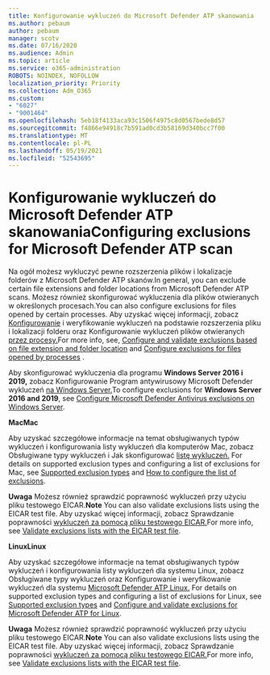 ```yaml
---
title: Konfigurowanie wykluczeń do Microsoft Defender ATP skanowania
ms.author: pebaum
author: pebaum
manager: scotv
ms.date: 07/16/2020
ms.audience: Admin
ms.topic: article
ms.service: o365-administration
ROBOTS: NOINDEX, NOFOLLOW
localization_priority: Priority
ms.collection: Adm_O365
ms.custom:
- "6027"
- "9001464"
ms.openlocfilehash: 5eb18f4133aca93c1506f4975c8d0567bede8d57
ms.sourcegitcommit: f4866e94918c7b591ad0cd3b58169d340bcc7f00
ms.translationtype: MT
ms.contentlocale: pl-PL
ms.lasthandoff: 05/19/2021
ms.locfileid: "52543695"
---
```

# <a name="configuring-exclusions-for-microsoft-defender-atp-scan"></a><span data-ttu-id="2296b-102">Konfigurowanie wykluczeń do Microsoft Defender ATP skanowania</span><span class="sxs-lookup"><span data-stu-id="2296b-102">Configuring exclusions for Microsoft Defender ATP scan</span></span>

<span data-ttu-id="2296b-103">Na ogół możesz wykluczyć pewne rozszerzenia plików i lokalizacje folderów z Microsoft Defender ATP skanów.</span><span class="sxs-lookup"><span data-stu-id="2296b-103">In general, you can exclude certain file extensions and folder locations from Microsoft Defender ATP scans.</span></span> <span data-ttu-id="2296b-104">Możesz również skonfigurować wykluczenia dla plików otwieranych w określonych procesach.</span><span class="sxs-lookup"><span data-stu-id="2296b-104">You can also configure exclusions for files opened by certain processes.</span></span> <span data-ttu-id="2296b-105">Aby uzyskać więcej informacji, zobacz [Konfigurowanie](/windows/security/threat-protection/microsoft-defender-antivirus/configure-extension-file-exclusions-microsoft-defender-antivirus) i weryfikowanie wykluczeń na podstawie rozszerzenia pliku i lokalizacji folderu oraz Konfigurowanie wykluczeń plików otwieranych [przez procesy.](/windows/security/threat-protection/microsoft-defender-antivirus/configure-process-opened-file-exclusions-microsoft-defender-antivirus)</span><span class="sxs-lookup"><span data-stu-id="2296b-105">For more info, see, [Configure and validate exclusions based on file extension and folder location](/windows/security/threat-protection/microsoft-defender-antivirus/configure-extension-file-exclusions-microsoft-defender-antivirus) and [Configure exclusions for files opened by processes](/windows/security/threat-protection/microsoft-defender-antivirus/configure-process-opened-file-exclusions-microsoft-defender-antivirus) .</span></span>

<span data-ttu-id="2296b-106">Aby skonfigurować wykluczenia dla programu **Windows Server 2016 i 2019,** zobacz Konfigurowanie Program antywirusowy Microsoft Defender wykluczeń [na Windows Server.](/windows/security/threat-protection/microsoft-defender-antivirus/configure-server-exclusions-microsoft-defender-antivirus)</span><span class="sxs-lookup"><span data-stu-id="2296b-106">To configure exclusions for  **Windows Server 2016 and 2019**, see [Configure Microsoft Defender Antivirus exclusions on Windows Server](/windows/security/threat-protection/microsoft-defender-antivirus/configure-server-exclusions-microsoft-defender-antivirus).</span></span>

<span data-ttu-id="2296b-107">**Mac**</span><span class="sxs-lookup"><span data-stu-id="2296b-107">**Mac**</span></span>

<span data-ttu-id="2296b-108">Aby uzyskać szczegółowe informacje na temat obsługiwanych typów wykluczeń i konfigurowania listy wykluczeń dla komputerów Mac, zobacz Obsługiwane typy wykluczeń i Jak skonfigurować [listę wykluczeń.](/windows/security/threat-protection/microsoft-defender-atp/mac-exclusions#how-to-configure-the-list-of-exclusions) [](/windows/security/threat-protection/microsoft-defender-atp/mac-exclusions#supported-exclusion-types)</span><span class="sxs-lookup"><span data-stu-id="2296b-108">For details on supported exclusion types and configuring a list of exclusions for Mac, see [Supported exclusion types](/windows/security/threat-protection/microsoft-defender-atp/mac-exclusions#supported-exclusion-types) and [How to configure the list of exclusions](/windows/security/threat-protection/microsoft-defender-atp/mac-exclusions#how-to-configure-the-list-of-exclusions).</span></span>

<span data-ttu-id="2296b-109">**Uwaga** Możesz również sprawdzić poprawność wykluczeń przy użyciu pliku testowego EICAR.</span><span class="sxs-lookup"><span data-stu-id="2296b-109">**Note** You can also validate exclusions lists using the EICAR test file.</span></span> <span data-ttu-id="2296b-110">Aby uzyskać więcej informacji, zobacz Sprawdzanie poprawności [wykluczeń za pomocą pliku testowego EICAR.](/windows/security/threat-protection/microsoft-defender-atp/mac-exclusions#validate-exclusions-lists-with-the-eicar-test-file)</span><span class="sxs-lookup"><span data-stu-id="2296b-110">For more info, see [Validate exclusions lists with the EICAR test file](/windows/security/threat-protection/microsoft-defender-atp/mac-exclusions#validate-exclusions-lists-with-the-eicar-test-file).</span></span> 

<span data-ttu-id="2296b-111">**Linux**</span><span class="sxs-lookup"><span data-stu-id="2296b-111">**Linux**</span></span>

<span data-ttu-id="2296b-112">Aby uzyskać szczegółowe informacje na temat obsługiwanych typów wykluczeń i konfigurowania listy wykluczeń dla systemu Linux, zobacz Obsługiwane typy wykluczeń oraz Konfigurowanie i weryfikowanie wykluczeń dla systemu [Microsoft Defender ATP Linux.](/windows/security/threat-protection/microsoft-defender-atp/linux-exclusions) [](/windows/security/threat-protection/microsoft-defender-atp/linux-exclusions#supported-exclusion-types)</span><span class="sxs-lookup"><span data-stu-id="2296b-112">For details on supported exclusion types and configuring a list of exclusions for Linux, see [Supported exclusion types](/windows/security/threat-protection/microsoft-defender-atp/linux-exclusions#supported-exclusion-types) and [Configure and validate exclusions for Microsoft Defender ATP for Linux](/windows/security/threat-protection/microsoft-defender-atp/linux-exclusions).</span></span>

<span data-ttu-id="2296b-113">**Uwaga** Możesz również sprawdzić poprawność wykluczeń przy użyciu pliku testowego EICAR.</span><span class="sxs-lookup"><span data-stu-id="2296b-113">**Note** You can also validate exclusions lists using the EICAR test file.</span></span> <span data-ttu-id="2296b-114">Aby uzyskać więcej informacji, zobacz Sprawdzanie poprawności [wykluczeń za pomocą pliku testowego EICAR.](/windows/security/threat-protection/microsoft-defender-atp/linux-exclusions#validate-exclusions-lists-with-the-eicar-test-file)</span><span class="sxs-lookup"><span data-stu-id="2296b-114">For more info, see [Validate exclusions lists with the EICAR test file](/windows/security/threat-protection/microsoft-defender-atp/linux-exclusions#validate-exclusions-lists-with-the-eicar-test-file).</span></span> 